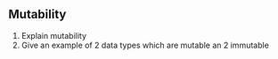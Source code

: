 ## Mutability

1. Explain mutability
2. Give an example of 2 data types which are mutable an 2 immutable
